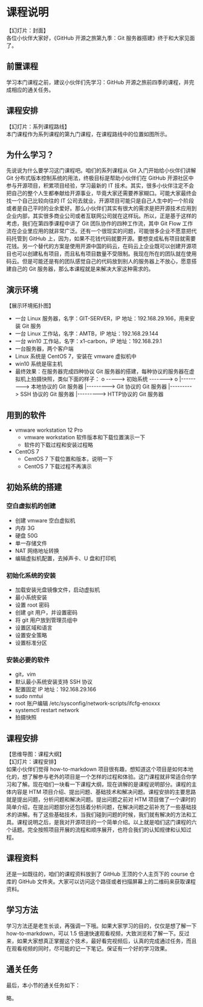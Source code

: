 # 课程说明

【幻灯片：封面】  
各位小伙伴大家好，《GitHub 开源之旅第九季：Git 服务器搭建》终于和大家见面了。

## 前置课程

学习本门课程之前，建议小伙伴们先学习：GitHub 开源之旅前四季的课程，并完成相应的通关任务。

## 课程安排

【幻灯片：系列课程路线】  
本门课程作为系列课程的第九门课程，在课程路线中的位置如图所示。

## 为什么学习？

先说说为什么要学习这门课程吧。咱们的系列课程从 Git 入门开始给小伙伴们讲解 Git 分布式版本控制系统的用法，终极目标是帮助小伙伴们在 GitHub 开源社区中参与开源项目，积累项目经验，学习最新的 IT 技术。其实，很多小伙伴注定不会把自己的整个人生都奉献给开源事业，毕竟大家还需要养家糊口。可能大家最终会找一个自己比较向往的 IT 公司去就业，开源项目可能只是自己人生中的一个阶段或者是自己平时的业余爱好。那么小伙伴们其实有很大的需求是把开源技术应用到企业内部，其实很多商业公司或者互联网公司就在这样玩。所以，正是基于这样的考虑，我们在第四季课程中讲了 Git 团队协作的四种工作流，其中 Git Flow 工作流在企业里应用的就非常广泛。还有一个很现实的问题，可能很多企业不愿意把代码托管到 GitHub 上，因为，如果不花钱代码就要开源。要想变成私有项目就需要花钱。另一个替代的方案是使用开源中国的码云，在码云上企业既可以创建开源项目也可以创建私有项目，而且私有项目数量不受限制。我现在所在的团队就在使用码云。但是可能还是有的团队感觉自己的代码放到别人的服务器上不放心，愿意搭建自己的 Git 服务器，那么本课程就是来解决大家这种需求的。

## 演示环境

【展示环境拓扑图】
- 一台 Linux 服务器，名字：GIT-SERVER，IP 地址：192.168.29.166，用来安装 Git 服务
- 一台 Linux 工作站，名字：AMTB，IP 地址：192.168.29.144
- 一台 win10 工作站，名字：x1-carbon，IP 地址：192.168.29.1
- 一台服务器，两个客户端
- Linux 系统是 CentOS 7，安装在 vmware 虚拟机中
- win10 系统是宿主机
- 最终效果：在服务器完成四种协议 Git 服务器的搭建，每种协议的服务器在虚拟机上拍摄快照，类似下面的样子：
  o -----> 初始系统 -------> o
              |---------> 本地协议的 Git 服务器
              |---------> Git 协议的 Git 服务器
              |---------> SSH 协议的 Git 服务器
              |---------> HTTP协议的 Git 服务器

## 用到的软件

- vmware workstation 12 Pro
  - vmware workstation 软件版本和下载位置演示一下
  - 软件的下载过程和安装过程略
- CentOS 7
  - CentOS 7 下载位置和版本，说明一下
  - CentOS 7 下载过程不再演示

## 初始系统的搭建

### 空白虚拟机的创建

- 创建 vmware 空白虚拟机
- 内存 3G
- 硬盘 50G
- 单一存储文件
- NAT 网络地址转换
- 编辑虚拟机配置，去掉声卡、U 盘和打印机

### 初始化系统的安装

- 加载安装光盘镜像文件，启动虚拟机
- 最小系统安装
- 设置 root 密码
- 创建 git 用户，并设置密码
- 将 git 用户放到管理员组中
- 设置区域和语言
- 设置安全策略
- 设置标准分区

### 安装必要的软件

- git，vim
- 默认最小系统安装支持 SSH 协议
- 配置固定 IP 地址：192.168.29.166
- sudo nmtui
- root 账户编辑 /etc/sysconfig/network-scripts/ifcfg-enoxxx
- systemctl restart network
- 拍摄快照
             
## 课程安排

【思维导图：课程大纲】  
【幻灯片：课程安排】  
如果小伙伴们觉得 how-to-markdown 项目很有趣，想知道这个项目是如何本地化的，想了解参与老外的项目是一个怎样的过程和体验。这门课程就非常适合你学习和了解。现在咱们一块看一下课程大纲，现在讲解的是课程说明部分。课程的主体内容是 HTM 项目介绍、提出问题、基础技术和解决问题。课程安排的主要思路就是提出问题，分析问题和解决问题。提出问题之前对 HTM 项目做了一个课时的简单介绍，在提出问题部分还包括着分析问题，在解决问题之前补充了一些基础技术的讲解。有了这些基础技术，当我们碰到问题的时候，我们就有解决的方法和工具。课程说明之后，是我对开源项目的一个简单介绍。以上就是咱们这门课程的六个话题。完全按照项目开展的流程和顺序展开，也符合我们的认知规律和认知过程。

## 课程资料

还是一如既往的，咱们的课程资料放到了 GitHub 王顶的个人主页下的 course 仓库的 GitHub 文件夹。大家可以访问这个路径或者扫描屏幕上的二维码来获取课程资料。

## 学习方法

学习方法还是老生长谈，再强调一下哦。如果大家学习的目的，仅仅是想了解一下 how-to-markdown，可以 1.5 倍速快速观看视频，大致浏览和了解一下。反过来，如果大家想真正掌握这个技术，最好看完视频后，认真的完成通过任务，而且在观看视频的同时，尽可能的记一下笔记。保证有一个好的学习效果。

## 通关任务

最后，本小节的通关任务如下：

略。

